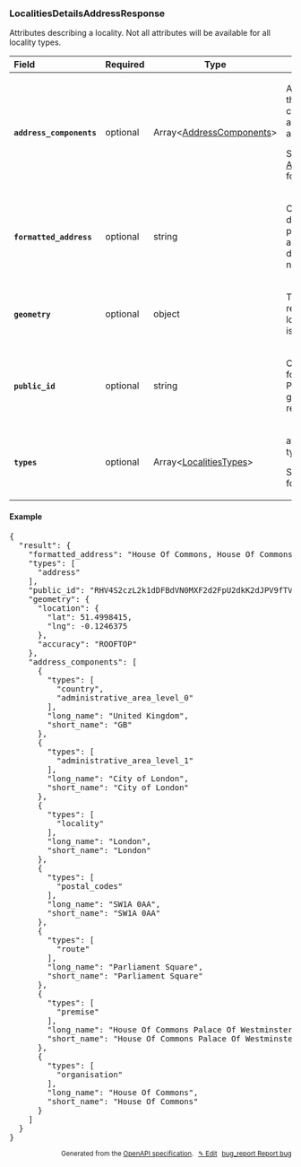 <!--- This is a generated file, do not edit! -->
<!--- [START woosmap_http_schema_localitiesdetailsaddressresponse] -->
<h3 class="schema-object" id="LocalitiesDetailsAddressResponse">LocalitiesDetailsAddressResponse</h3>

Attributes describing a locality. Not all attributes will be available for all locality types.

| Field                                                                                                                                         | Required | Type                                                                     | Description                                                                                                                                                                                               |
| :-------------------------------------------------------------------------------------------------------------------------------------------- | -------- | ------------------------------------------------------------------------ | --------------------------------------------------------------------------------------------------------------------------------------------------------------------------------------------------------- |
| <h4 id="LocalitiesDetailsAddressResponse-address_components" class="add-link schema-object-property-key"><code>address_components</code></h4> | optional | Array&lt;[AddressComponents](#AddressComponents "AddressComponents")&gt; | <div class="ref-property-description"><p>An array containing the separate components applicable to this address.</p><p>See <a href="#AddressComponents">AddressComponents</a> for more information.</div> |
| <h4 id="LocalitiesDetailsAddressResponse-formatted_address" class="add-link schema-object-property-key"><code>formatted_address</code></h4>   | optional | string                                                                   | <div class="nonref-property-description"><p>Contains the text description of the proposal to be used as suggestion in drop down list if needed.</p></div>                                                 |
| <h4 id="LocalitiesDetailsAddressResponse-geometry" class="add-link schema-object-property-key"><code>geometry</code></h4>                     | optional | object                                                                   | <div class="nonref-property-description"><p>The location of the result, in latitude and longitude. Accuracy is also provided.</p></div>                                                                   |
| <h4 id="LocalitiesDetailsAddressResponse-public_id" class="add-link schema-object-property-key"><code>public_id</code></h4>                   | optional | string                                                                   | <div class="nonref-property-description"><p>Contains a unique ID for each suggestion. Please use this ID to give feedbacks on results.</p></div>                                                          |
| <h4 id="LocalitiesDetailsAddressResponse-types" class="add-link schema-object-property-key"><code>types</code></h4>                           | optional | Array&lt;[LocalitiesTypes](#LocalitiesTypes "LocalitiesTypes")&gt;       | <div class="ref-property-description"><p>available localities types</p><p>See <a href="#LocalitiesTypes">LocalitiesTypes</a> for more information.</div>                                                  |

<h4 class="schema-object-example" id="LocalitiesDetailsAddressResponse-example">Example</h4>

<pre class="notranslate lang-json prettyprint">{
  "result": {
    "formatted_address": "House Of Commons, House Of Commons Palace Of Westminster, Parliament Square, London, SW1A 0AA",
    "types": [
      "address"
    ],
    "public_id": "RHV4S2czL2k1dDFBdVN0MXF2d2FpU2dkK2dJPV9fTVZaV0JmR1pRbkFRbjlKdEU5Q0paamdlQjRRPQ==",
    "geometry": {
      "location": {
        "lat": 51.4998415,
        "lng": -0.1246375
      },
      "accuracy": "ROOFTOP"
    },
    "address_components": [
      {
        "types": [
          "country",
          "administrative_area_level_0"
        ],
        "long_name": "United Kingdom",
        "short_name": "GB"
      },
      {
        "types": [
          "administrative_area_level_1"
        ],
        "long_name": "City of London",
        "short_name": "City of London"
      },
      {
        "types": [
          "locality"
        ],
        "long_name": "London",
        "short_name": "London"
      },
      {
        "types": [
          "postal_codes"
        ],
        "long_name": "SW1A 0AA",
        "short_name": "SW1A 0AA"
      },
      {
        "types": [
          "route"
        ],
        "long_name": "Parliament Square",
        "short_name": "Parliament Square"
      },
      {
        "types": [
          "premise"
        ],
        "long_name": "House Of Commons Palace Of Westminster",
        "short_name": "House Of Commons Palace Of Westminster"
      },
      {
        "types": [
          "organisation"
        ],
        "long_name": "House Of Commons",
        "short_name": "House Of Commons"
      }
    ]
  }
}</pre>

<p style="text-align: right; font-size: smaller;">Generated from the <a data-label="openapi-github" href="https://github.com/woosmap/openapi-specification" title="Woosmap OpenAPI Specification" class="external">OpenAPI specification</a>.
<a data-label="openapi-github-woosmap-http-schema-localitiesdetailsaddressresponse" data-action="edit" style="margin-left: 5px;" href="https://github.com/woosmap/openapi-specification/blob/main/specification/schemas/LocalitiesDetailsAddressResponse.yml" title="Edit on GitHub">✎ Edit</a>
<a data-label="openapi-github-woosmap-http-schema-localitiesdetailsaddressresponse" data-action="bug" style="margin-left: 5px;" href="https://github.com/woosmap/openapi-specification/issues/new?assignees=&labels=type%3A+bug%2C+triage+me&template=bug_report.md&title=[schemas] Bug - LocalitiesDetailsAddressResponse" title="File bug for schemas on GitHub"><span class="material-icons">bug_report</span> Report bug</a>
</p>

<!--- [END woosmap_http_schema_localitiesdetailsaddressresponse] -->

